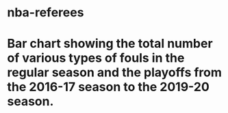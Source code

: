# nba-referees
# Bar chart showing the total number of various types of fouls in the regular season and the playoffs from the 2016-17 season to the 2019-20 season.
